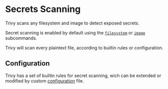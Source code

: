 # Secrets Scanning

Trivy scans any filesystem and image to detect exposed secrets.

Secret scanning is enabled by default using the [`filesystem`][fs] or [`image`][image] subcommands.

Trivy will scan every plaintext file, according to builtin rules or configuration.

## Configuration
Trivy has a set of builtin rules for secret scanning, wich can be extended or modified by custom [configuration] file.

[image]: image.md
[fs]: filesystem.md
[configuration]: ../configuration.md
